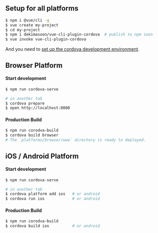 ## Setup for all platforms

```sh
$ npm i @vue/cli -g
$ vue create my-project    
$ cd my-project 
$ npm i dekimasoon/vue-cli-plugin-cordova  # publish to npm soon
$ vue invoke vue-cli-plugin-cordova
```

And you need to [set up the cordova development environment](https://cordova.apache.org/docs/en/latest/guide/cli/index.html).

## Browser Platform

#### Start development
```sh
$ npm run cordova-serve

# in another tab
$ cordova prepare
$ open http://localhost:8080
```

#### Production Build
```sh
$ npm run corodva-build
$ cordova build browser
# The `platforms/browser/www` directory is ready to deployed.
``` 

## iOS / Android Platform

#### Start development
```sh
$ npm run cordova-serve

# in another tab
$ cordova platform add ios   # or android
$ cordova run ios            # or android
```

#### Production Build
```sh
$ npm run corodva-build
$ cordova build ios          # or android
```
